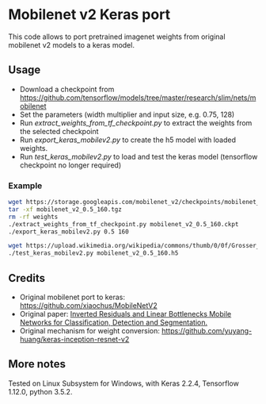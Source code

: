 # Mobilenet v2 Keras port
This code allows to port pretrained imagenet weights from original mobilenet v2 models to a keras model.

## Usage
- Download a checkpoint from https://github.com/tensorflow/models/tree/master/research/slim/nets/mobilenet
- Set the parameters (width multiplier and input size, e.g. 0.75, 128)
- Run *extract_weights_from_tf_checkpoint.py* to extract the weights from the selected checkpoint
- Run *export_keras_mobilev2.py* to create the h5 model with loaded weights.
- Run *test_keras_mobilev2.py* to load and test the keras model (tensorflow checkpoint no longer required)

### Example
```bash
wget https://storage.googleapis.com/mobilenet_v2/checkpoints/mobilenet_v2_0.5_160.tgz
tar -xf mobilenet_v2_0.5_160.tgz
rm -rf weights
./extract_weights_from_tf_checkpoint.py mobilenet_v2_0.5_160.ckpt
./export_keras_mobilev2.py 0.5 160

wget https://upload.wikimedia.org/wikipedia/commons/thumb/0/0f/Grosser_Panda.JPG/800px-Grosser_Panda.JPG
./test_keras_mobilev2.py mobilenet_v2_0.5_160.h5
```

## Credits
- Original mobilenet port to keras: https://github.com/xiaochus/MobileNetV2
- Original paper: [Inverted Residuals and Linear Bottlenecks Mobile Networks for Classification, Detection and Segmentation.](https://arxiv.org/abs/1801.04381)
- Original mechanism for weight conversion: https://github.com/yuyang-huang/keras-inception-resnet-v2

## More notes
Tested on Linux Subsystem for Windows, with Keras 2.2.4, Tensorflow 1.12.0, python 3.5.2.
